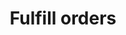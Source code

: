 ---
title: "Fulfill orders"
name: "channelmeta_trade"
key: "queue_fulfill_order"
description: "Queue fulfill_order item after adding order to source or if the source has add_order_disabled"
user_friendly_description: "Once an order has been raised in your ERP / Accounting system, let Stock2Shop send off an automatic fulfillment request to your fulfillment service."
default: "true"
values: []
tags: [channelmeta,trade]
type: "meta"
process: "fulfillments"
headless: true
---